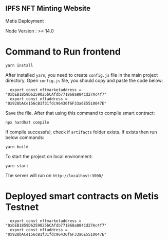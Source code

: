 ## IPFS NFT Minting Website

Metis Deployment

Node Version : >= 14.0

# Command to Run frontend
```
yarn install
```

After installed `yarn`, you need to create `config.js` file in the main project directory.
Open `config.js` file, you should copy and paste the code below:
```
  export const nftmarketaddress = "0xbEB1859D6259025bCAfdb771868a884Cd27Ac4f7"
  export const nftaddress = "0x928bACe156cB1f31fdc96436f6F33a6E5510047E"
```
Save the file.
After that using this command to compile smart contract:
```
npx hardhat compile
```
If compile successful, check if `artifacts` folder exists.
If exists then run below commands:
```
yarn build
```
To start the project on local environment:
```
yarn start
```
The server will run on `http://localhost:3000/`



# Deployed smart contracts on Metis Testnet
```
  export const nftmarketaddress = "0xbEB1859D6259025bCAfdb771868a884Cd27Ac4f7"
  export const nftaddress = "0x928bACe156cB1f31fdc96436f6F33a6E5510047E"
```
